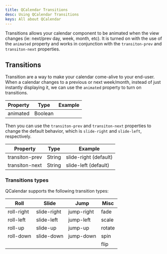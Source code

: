 ```yaml
---
title: QCalendar Transitions
desc: Using QCalendar Transitions
keys: All about QCalendar
---
```


Transitions allows your calendar component to be animated when the view changes (ie: next/prev day, week, month, etc). It is turned on with the use of the `animated` property and works in conjunction with the `transiton-prev` and `transiton-next` properties.

## Transitions

Transition are a way to make your calendar come-alive to your end-user. When a calendar changes to a previous or next week/month, instead of just instantly displaying it, we can use the `animated` property to turn on transitions.

| Property | Type           | Example      |
| -------  | -------------- | -----------  |
| animated | Boolean        |              |

Then you can use the `transiton-prev` and `transiton-next` properties to change the default behavior, which is `slide-right` and `slide-left`, respectively.

| Property | Type           | Example      |
| -------  | -------------- | -----------  |
| transiton-prev | String   | slide-right (default) |
| transiton-next | String   | slide-left (default)  |

### Transitions types

QCalendar supports the following transition types:

| Roll       | Slide       | Jump       | Misc   |
| ----       | ----        | ----       | ----   |
| roll-right | slide-right | jump-right | fade   |
| roll-left  | slide-left  | jump-left  | scale  |
| roll-up    | slide-up    | jump-up    | rotate |
| roll-down  | slide-down  | jump-down  | spin   |
|            |             |            | flip   |
